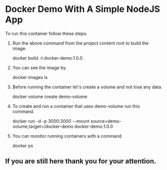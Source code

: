 # Docker Demo With A Simple NodeJS App

To run this container follow these steps. 

1. Run the above command from the project content root to build the image. 

    docker build -t docker-demo:1.0.0 .

2. You can see the image by.

    docker images ls

3. Before running the container let's create a volume and not lose any data.

    docker volume create demo-volume

4. To create and run a container that uses demo-volume run this command. 

    docker run -d -p 3000:3000 --mount source=demo-volume,target=/docker-demo docker-demo:1.0.0

5. You can monitor running containers with a command.

    docker ps

## If you are still here thank you for your attention. 
